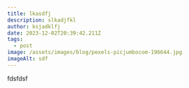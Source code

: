 ```yaml
---
title: lkasdfj
description: slkadjfkl
author: ksjadklfj
date: 2023-12-02T20:39:42.211Z
tags:
  - post
image: /assets/images/blog/pexels-picjumbocom-196644.jpg
imageAlt: sdf
---
```

fdsfdsf